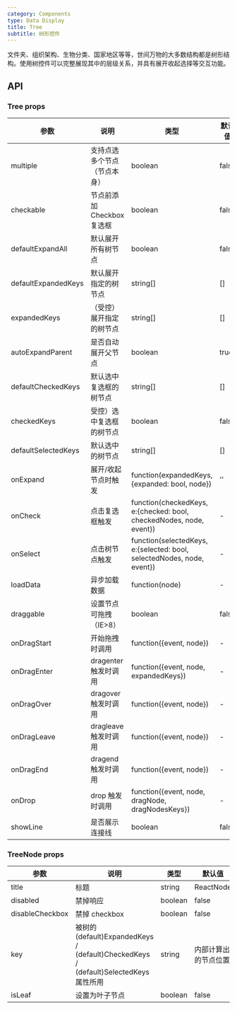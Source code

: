 ```yaml
---
category: Components
type: Data Display
title: Tree
subtitle: 树形控件
---
```


文件夹、组织架构、生物分类、国家地区等等，世间万物的大多数结构都是树形结构。使用树控件可以完整展现其中的层级关系，并具有展开收起选择等交互功能。

## API

### Tree props
参数 | 说明 | 类型 | 默认值
-----|-----|-----|-----|
multiple | 支持点选多个节点（节点本身） | boolean | false
checkable | 节点前添加 Checkbox 复选框 | boolean | false
defaultExpandAll | 默认展开所有树节点 | boolean | false
defaultExpandedKeys | 默认展开指定的树节点 | string[] | []
expandedKeys |（受控）展开指定的树节点 | string[] | []
autoExpandParent | 是否自动展开父节点 | boolean | true
defaultCheckedKeys | 默认选中复选框的树节点 | string[] | []
checkedKeys | 受控）选中复选框的树节点 | boolean | false
defaultSelectedKeys | 默认选中的树节点 | string[] | []
onExpand | 展开/收起节点时触发 | function(expandedKeys, {expanded: bool, node}) | ''
onCheck | 点击复选框触发 | function(checkedKeys, e:{checked: bool, checkedNodes, node, event}) | -
onSelect | 点击树节点触发 | function(selectedKeys, e:{selected: bool, selectedNodes, node, event}) | -
loadData | 异步加载数据 | function(node) | -
draggable | 设置节点可拖拽（IE>8） | boolean | false
onDragStart | 开始拖拽时调用 | function({event, node}) | -
onDragEnter | dragenter 触发时调用 | function({event, node, expandedKeys}) | -
onDragOver | dragover 触发时调用 | function({event, node}) | -
onDragLeave | dragleave 触发时调用 | function({event, node}) | -
onDragEnd | dragend 触发时调用 | function({event, node}) | -
onDrop | drop 触发时调用 | function({event, node, dragNode, dragNodesKeys}) | -
showLine | 是否展示连接线 | boolean | false

### TreeNode props
参数 | 说明 | 类型 | 默认值
-----|-----|-----|-----|
title | 标题 | string|ReactNode | '---'
disabled | 禁掉响应 | boolean | false
disableCheckbox | 禁掉 checkbox | boolean | false
key | 被树的 (default)ExpandedKeys / (default)CheckedKeys / (default)SelectedKeys 属性所用 | string | 内部计算出的节点位置
isLeaf | 设置为叶子节点 | boolean | false
